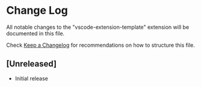 # Change Log

All notable changes to the "vscode-extension-template" extension will be documented in this file.

Check [Keep a Changelog](http://keepachangelog.com/) for recommendations on how to structure this file.

## [Unreleased]

- Initial release